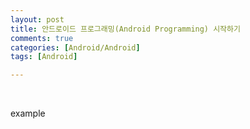 ```yaml
---
layout: post
title: 안드로이드 프로그래밍(Android Programming) 시작하기
comments: true
categories: [Android/Android]
tags: [Android]

---
```








<br>

example

